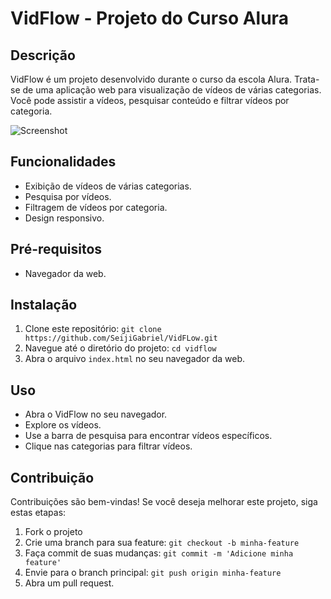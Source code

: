 # VidFlow - Projeto do Curso Alura

## Descrição
VidFlow é um projeto desenvolvido durante o curso da escola Alura. Trata-se de uma aplicação web para visualização de vídeos de várias categorias. Você pode assistir a vídeos, pesquisar conteúdo e filtrar vídeos por categoria.

![Screenshot](https://i.imgur.com/QY67Np1.png)

## Funcionalidades
- Exibição de vídeos de várias categorias.
- Pesquisa por vídeos.
- Filtragem de vídeos por categoria.
- Design responsivo.

## Pré-requisitos
- Navegador da web.

## Instalação
1. Clone este repositório: `git clone https://github.com/SeijiGabriel/VidFLow.git`
2. Navegue até o diretório do projeto: `cd vidflow`
3. Abra o arquivo `index.html` no seu navegador da web.

## Uso
- Abra o VidFlow no seu navegador.
- Explore os vídeos.
- Use a barra de pesquisa para encontrar vídeos específicos.
- Clique nas categorias para filtrar vídeos.

## Contribuição
Contribuições são bem-vindas! Se você deseja melhorar este projeto, siga estas etapas:

1. Fork o projeto
2. Crie uma branch para sua feature: `git checkout -b minha-feature`
3. Faça commit de suas mudanças: `git commit -m 'Adicione minha feature'`
4. Envie para o branch principal: `git push origin minha-feature`
5. Abra um pull request.
